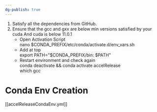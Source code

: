 ```yaml
---
dg-publish: true
---
```


1. Satisfy all the dependencies from GitHub.
2. Ensure that the gcc and gxx are below min versions satisfied by your cuda And cuda is below 11.0.1
	- Open Activation Script  
	  nano $CONDA_PREFIX/etc/conda/activate.d/env_vars.sh
	- Add at top  
	  export PATH="$CONDA_PREFIX/bin: $PATH"
	- Restart environment and check again  
	  conda deactivate && conda activate accelRelease  
	  which gcc  

# Conda Env Creation

[[accelReleaseCondaEnv.yml]]
